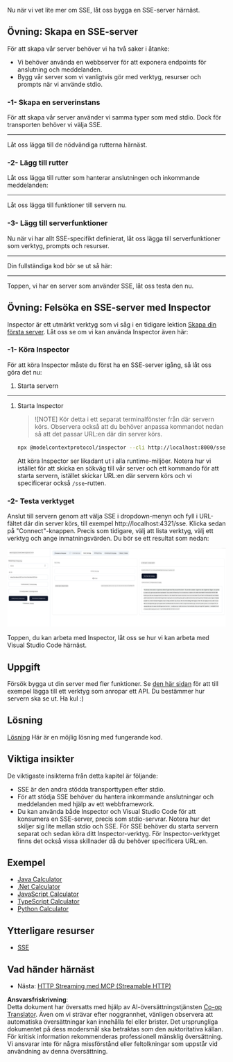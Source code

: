 <!--
CO_OP_TRANSLATOR_METADATA:
{
  "original_hash": "1681ca3633aeb49ee03766abdbb94a93",
  "translation_date": "2025-06-17T22:14:52+00:00",
  "source_file": "03-GettingStarted/05-sse-server/README.md",
  "language_code": "sv"
}
-->
Nu när vi vet lite mer om SSE, låt oss bygga en SSE-server härnäst.

## Övning: Skapa en SSE-server

För att skapa vår server behöver vi ha två saker i åtanke:

- Vi behöver använda en webbserver för att exponera endpoints för anslutning och meddelanden.
- Bygg vår server som vi vanligtvis gör med verktyg, resurser och prompts när vi använde stdio.

### -1- Skapa en serverinstans

För att skapa vår server använder vi samma typer som med stdio. Dock för transporten behöver vi välja SSE.

---

Låt oss lägga till de nödvändiga rutterna härnäst.

### -2- Lägg till rutter

Låt oss lägga till rutter som hanterar anslutningen och inkommande meddelanden:

---

Låt oss lägga till funktioner till servern nu.

### -3- Lägg till serverfunktioner

Nu när vi har allt SSE-specifikt definierat, låt oss lägga till serverfunktioner som verktyg, prompts och resurser.

---

Din fullständiga kod bör se ut så här:

---

Toppen, vi har en server som använder SSE, låt oss testa den nu.

## Övning: Felsöka en SSE-server med Inspector

Inspector är ett utmärkt verktyg som vi såg i en tidigare lektion [Skapa din första server](/03-GettingStarted/01-first-server/README.md). Låt oss se om vi kan använda Inspector även här:

### -1- Köra Inspector

För att köra Inspector måste du först ha en SSE-server igång, så låt oss göra det nu:

1. Starta servern

---

1. Starta Inspector

    > ![NOTE]
    > Kör detta i ett separat terminalfönster från där servern körs. Observera också att du behöver anpassa kommandot nedan så att det passar URL:en där din server körs.

    ```sh
    npx @modelcontextprotocol/inspector --cli http://localhost:8000/sse --method tools/list
    ```

    Att köra Inspector ser likadant ut i alla runtime-miljöer. Notera hur vi istället för att skicka en sökväg till vår server och ett kommando för att starta servern, istället skickar URL:en där servern körs och vi specificerar också `/sse`-rutten.

### -2- Testa verktyget

Anslut till servern genom att välja SSE i dropdown-menyn och fyll i URL-fältet där din server körs, till exempel http://localhost:4321/sse. Klicka sedan på "Connect"-knappen. Precis som tidigare, välj att lista verktyg, välj ett verktyg och ange inmatningsvärden. Du bör se ett resultat som nedan:

![SSE Server running in inspector](../../../../translated_images/sse-inspector.d86628cc597b8fae807a31d3d6837842f5f9ee1bcc6101013fa0c709c96029ad.sv.png)

Toppen, du kan arbeta med Inspector, låt oss se hur vi kan arbeta med Visual Studio Code härnäst.

## Uppgift

Försök bygga ut din server med fler funktioner. Se [den här sidan](https://api.chucknorris.io/) för att till exempel lägga till ett verktyg som anropar ett API. Du bestämmer hur servern ska se ut. Ha kul :)

## Lösning

[Lösning](./solution/README.md) Här är en möjlig lösning med fungerande kod.

## Viktiga insikter

De viktigaste insikterna från detta kapitel är följande:

- SSE är den andra stödda transporttypen efter stdio.
- För att stödja SSE behöver du hantera inkommande anslutningar och meddelanden med hjälp av ett webbframework.
- Du kan använda både Inspector och Visual Studio Code för att konsumera en SSE-server, precis som stdio-servrar. Notera hur det skiljer sig lite mellan stdio och SSE. För SSE behöver du starta servern separat och sedan köra ditt Inspector-verktyg. För Inspector-verktyget finns det också vissa skillnader då du behöver specificera URL:en.

## Exempel

- [Java Calculator](../samples/java/calculator/README.md)
- [.Net Calculator](../../../../03-GettingStarted/samples/csharp)
- [JavaScript Calculator](../samples/javascript/README.md)
- [TypeScript Calculator](../samples/typescript/README.md)
- [Python Calculator](../../../../03-GettingStarted/samples/python)

## Ytterligare resurser

- [SSE](https://developer.mozilla.org/en-US/docs/Web/API/Server-sent_events)

## Vad händer härnäst

- Nästa: [HTTP Streaming med MCP (Streamable HTTP)](/03-GettingStarted/06-http-streaming/README.md)

**Ansvarsfriskrivning**:  
Detta dokument har översatts med hjälp av AI-översättningstjänsten [Co-op Translator](https://github.com/Azure/co-op-translator). Även om vi strävar efter noggrannhet, vänligen observera att automatiska översättningar kan innehålla fel eller brister. Det ursprungliga dokumentet på dess modersmål ska betraktas som den auktoritativa källan. För kritisk information rekommenderas professionell mänsklig översättning. Vi ansvarar inte för några missförstånd eller feltolkningar som uppstår vid användning av denna översättning.